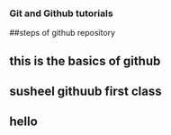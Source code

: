 ### Git and Github tutorials

##steps of github repository

## this is the basics of github

## susheel githuub first class

## hello
